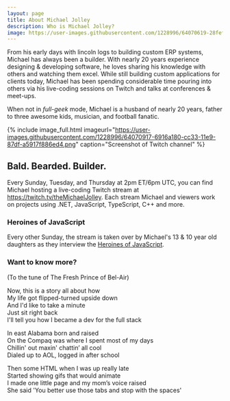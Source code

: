 ```yaml
---
layout: page
title: About Michael Jolley
description: Who is Michael Jolley?
image: https://user-images.githubusercontent.com/1228996/64070619-28fef100-cc2a-11e9-8e32-837e130722ca.png
---
```


From his early days with lincoln logs to building custom ERP systems, Michael has always been a builder. With
nearly 20 years experience designing &amp; developing software, he loves sharing his knowledge with others
and watching them excel. While still building custom applications for clients today, Michael has been spending
considerable time pouring into others via his live-coding sessions on Twitch and talks at conferences &amp; meet-ups.

When not in *full-geek* mode, Michael is a husband of nearly 20 years, father to three awesome kids, musician,
and football fanatic.

{% include image_full.html imageurl="https://user-images.githubusercontent.com/1228996/64070917-6916a180-cc33-11e9-87df-a5917f886ed4.png" caption="Screenshot of Twitch channel" %}

## Bald. Bearded. Builder.

Every Sunday, Tuesday, and Thursday at 2pm ET/6pm UTC, you can find Michael hosting a live-coding Twitch
stream at <a href="https://twitch.tv/theMichaelJolley" target="_blank">https://twitch.tv/theMichaelJolley</a>.
Each stream Michael and viewers work on projects using .NET, JavaScript, TypeScript, C++ and more.

### Heroines of JavaScript

Every other Sunday, the stream is taken over by Michael's 13 &amp; 10 year old daughters as they interview
the <a href="https://github.com/mtheoryx/heroines-of-javascript" target="_blank">Heroines of JavaScript</a>.

### Want to know more?

(To the tune of The Fresh Prince of Bel-Air)

Now, this is a story all about how<br/>
My life got flipped-turned upside down<br/>
And I'd like to take a minute<br/>
Just sit right back<br/>
I'll tell you how I became a dev for the full stack

In east Alabama born and raised<br/>
On the Compaq was where I spent most of my days<br/>
Chillin' out maxin' chattin’ all cool<br/>
Dialed up to AOL, logged in after school

Then some HTML when I was up really late<br/>
Started showing gifs that would animate<br/>
I made one little page and my mom’s voice raised<br/>
She said 'You better use those tabs and stop with the spaces'
